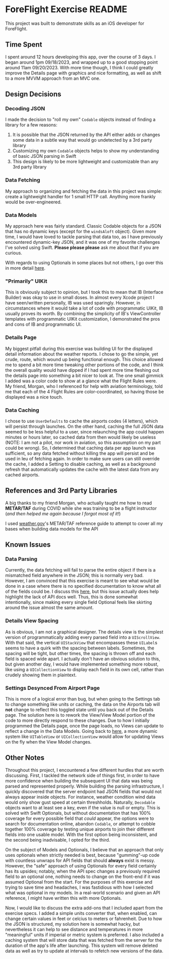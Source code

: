 # ForeFlight Exercise README
This project was built to demonstrate skills as an iOS developer for ForeFlight.

## Time Spent
I spent around 12 hours developing this app, over the course of 3 days. I began around 1pm 09/18/2023, and wrapped up to a good stopping point around 11am 09/20/2023. With more time though, I think I could greatly improve the Details page with graphics and nice formatting, as well as shift to a more MVVM approach from an MVC one.

## Design Decisions
### Decoding JSON
I made the decision to "roll my own" `Codable` objects instead of finding a library for a few reasons:
1. It is possible that the JSON returned by the API either adds or changes some data in a subtle way that would go undetected by a 3rd party library
1. Customizing my own `Codable` objects helps to show my understanding of basic JSON parsing in Swift
1. This design is likely to be more lightweight and customizable than any 3rd party library

### Data Fetching
My approach to organizing and fetching the data in this project was simple: create a lightweight handler for 1 small HTTP call. Anything more frankly would be over-engineered.

### Data Models
My approach here was fairly standard. Classic Codable objects for a JSON that has no dynamic keys (except for the `windsAloft` object). Given more time, I would have loved to tackle parsing that data too, as I have previously encountered dynamic-key JSON, and it was one of my favorite challenges I've solved using Swift. **Please please please** ask me about that if you are curious.

With regards to using Optionals in some places but not others, I go over this in more detail [here](#other-notes).

### "Primarily" UIKit
This is obviously subject to opinion, but I took this to mean that IB (Interface Builder) was okay to use in small doses. In almost every Xcode project I have seen/written personally, IB was used sparingly. However, in circumstances where it would take a lot of code with programmatic UIKit, IB usually proves its worth. By combining the simplicity of IB's ViewController templates with programmatic UIKit customization, I demonstrated the pros and cons of IB and programmatic UI.

### Details Page
My biggest pitfall during this exercise was building UI for the displayed detail information about the weather reports. I chose to go the simple, yet crude, route, which wound up being functional enough. This choice allowed me to spend a bit more time tweaking other portions of the code, and I think the overall quality would have dipped if I had spent more time fleshing out the details page into something a bit nicer to look at. The one small gimmick I added was a color code to show at a glance what the Flight Rules were. My friend, Morgan, who I referenced for help with aviation terminology, told me that each of the 4 Flight Rules are color-coordinated, so having those be displayed was a nice touch.

### Data Caching
I chose to use `UserDefaults` to cache the airports codes (4 letters), which will persist through launches. On the other hand, caching the full JSON data seemed to be less helpful to a user, since relaunching the app could happen minutes or hours later, so cached data from then would likely be useless (NOTE: I am not a pilot, nor work in aviation, so this assumption on my part could be wrong). So, I determined that caching data per app launch was sufficient, so any data fetched without killing the app will persist and be used in leu of fetching again. In order to make sure users can still override the cache, I added a Setting to disable caching, as well as a background refresh that automatically updates the cache with the latest data from any cached airports.

## References and 3rd Party Libraries
A big thanks to my friend Morgan, who actually taught me how to read **METAR/TAF** during COVID while she was training to be a flight instructor (*and then helped me again because I forgot most of it!*)

I used [weather.gov](https://www.weather.gov/media/wrh/mesowest/metar_decode_key.pdf)'s METAR/TAF reference guide to attempt to cover all my bases when building data models for the API

## Known Issues
### Data Parsing
Currently, the data fetching will fail to parse the entire object if there is a mismatched field anywhere in the JSON; this is normally very bad. However, I am convinced that this exercise is meant to see what would be done in a case where there is no specified documentation to know what all of the fields could be. I discuss this [here](#other-notes), but this issue actually does help highlight the lack of API docs well. Thus, this is done somewhat intentionally, since making every single field Optional feels like skirting around the issue almost the same amount.

### Details View Spacing
As is obvious, I am not a graphical designer. The details view is the simplest version of programmatically adding every parsed field into a `UIScrollView`. With that said, the vertical `UIStackView` that encompasses these `UILabel`s seems to have a quirk with the spacing between labels. Sometimes, the spacing will be tight, but other times, the spacing is thrown off and each field is spaced wide apart. I actually don't have an obvious solution to this, but given another day, I would have implemented something more robust, like using a `UICollectionView` to display each field in its own cell, rather than crudely showing them in plaintext.

### Settings Desynced From Airport Page
This is more of a logical error than bug, but when going to the Settings tab to change something like units or caching, the data on the Airports tab will **not** change to reflect this toggled state until you back out of the Details page. The solution here is to rework the View/View Model portion of the code to more directly respond to these changes. Due to how I initially programmed the Details page, once the page loads, no Views can update to reflect a change in the Data Models. Going back to [here](#details-view-spacing), a more dynamic system like `UITableView` or `UICollectionView` would allow for updating Views on the fly when the View Model changes.

## Other Notes
Throughout this project, I encountered a few different hurdles that are worth discussing. First, I tackled the network side of things first, in order to have more confidence when building the subsequent UI that data was being parsed and represented properly. While building the parsing infrastructure, I quickly discovered that the server endpoint had JSON fields that would not always appear inside objects. For instance, weather condition wind data would only show gust speed at certain threshholds. Naturally, `Decodable` objects want to at least see a key, even if the value is null or empty. This is solved with Swift Optionals, but without documentation that has 100% coverage for every possible field that *could* appear, the options were to search for documentation online, abandon `Codable`, or attempt to cobble together 100% coverage by testing unique airports to join their different fields into one usable model. With the first option being inconsistent, and the second being inadvisable, I opted for the third. 

On the subject of Models and Optionals, I believe that an approach that only uses optionals when strictly needed is best, because "gumming"-up code with countless unwraps for API fields that should **always** exist is messy. However, the "safe" approach of using Optionals for every field certainly has its upsides; notably, when the API spec changes a previously required field to an optional one, nothing needs to change on the front-end if it was assumed Optional from the start. For the purposes of this exercise and trying to save time and headaches, I was fastidious with how I selected what was optional in my models. In a real-world scenario and given an API reference, I might have written this with more Optionals.

Now, I would like to discuss the extra add-ons that I included apart from the exercise specs. I added a simple units converter that, when enabled, can change certain values in feet or celcius to meters or fahrenheit. Due to how the JSON is structured, my solution here is somewhat hacky, but nevertheless it can help to see distance and temperatures in more "meaningful" units if imperial or metric system is preferred. I also included a caching system that will store data that was fetched from the server for the duration of the app's life after launching. This system will remove deleted data as well as try to update at intervals to refetch new versions of the data.
